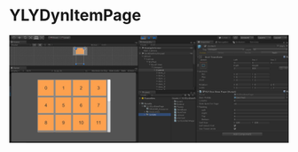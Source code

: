 # YLYDynItemPage

![image](https://github.com/cantry100/YLYDynItemPage/raw/master/README_Resource/example.jpg)
